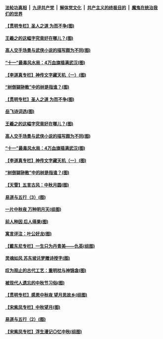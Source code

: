 

####  [法轮功真相](../../../../basic/blob/master/README.md?t=10061202) &nbsp;|&nbsp; [九评共产党](../../../../9ping.md/blob/master/README.md?t=10061202) &nbsp;|&nbsp; [解体党文化](../../../../jtdwh.md/blob/master/README.md?t=10061202)  &nbsp;|&nbsp; [共产主义的终极目的](../../../../gczydzjmd.md/blob/master/README.md?t=10061202) &nbsp;|&nbsp; [魔鬼在统治我们的世界](../../../../mgztzwmdsj.md/blob/master/README.md?t=10061202) 

#### [【贯明专栏】圣人之道 为而不争(图)](../pages/p7/947873.md?t=10061202) 

#### [王羲之的这幅字究竟好在哪儿？(图)](../pages/p7/948269.md?t=10061202) 

#### [高人交手场景与武侠小说的描写颇为不同(图)](../pages/p7/948092.md?t=10061202) 

#### [“十一”最毒风水局：4万血旗插满武汉(图)](../pages/p7/948181.md?t=10061202) 

#### [【李道真专栏】神传文字藏天机（一）(图)](../pages/p7/947879.md?t=10061202) 

#### [“树倒猢狲散”中的树是指谁？(图)](../pages/p7/948015.md?t=10061202) 

#### [【贯明专栏】圣人之道 为而不争(图)](../pages/p7/947873.md?t=10061202) 

#### [岳飞诗词选(图)](../pages/p7/948131.md?t=10061202) 

#### [王羲之的这幅字究竟好在哪儿？(图)](../pages/p7/948269.md?t=10061202) 

#### [高人交手场景与武侠小说的描写颇为不同(图)](../pages/p7/948092.md?t=10061202) 

#### [“十一”最毒风水局：4万血旗插满武汉(图)](../pages/p7/948181.md?t=10061202) 

#### [【李道真专栏】神传文字藏天机（一）(图)](../pages/p7/947879.md?t=10061202) 

#### [“树倒猢狲散”中的树是指谁？(图)](../pages/p7/948015.md?t=10061202) 

#### [【天雪】五言古风：中秋月圆(图)](../pages/p7/948163.md?t=10061202) 

#### [易道与五行（3）(图)](../pages/p7/947856.md?t=10061202) 

#### [一片中秋夜 万种明月天(组图)](../pages/p7/947294.md?t=10061202) 

#### [前人种因 后人得果(图)](../pages/p7/948022.md?t=10061202) 

#### [寓言评注：叶公好龙(图)](../pages/p7/948018.md?t=10061202) 

#### [【戴东尼专栏】一生只为丹青美——仇英(组图)](../pages/p7/944023.md?t=10061202) 

#### [灵魂如风 苏东坡讬梦赠诗授字(图)](../pages/p7/947859.md?t=10061202) 

#### [叹为观止的古代工艺：重明枕与神锦衾(图)](../pages/p7/947819.md?t=10061202) 

#### [被现代人遗忘的中秋节习俗(图)](../pages/p7/947855.md?t=10061202) 

#### [【贯明专栏】感恩中秋夜 望月思故乡(组图)](../pages/p7/946621.md?t=10061202) 

#### [【宋紫凤专栏】中秋望月(图)](../pages/p7/947781.md?t=10061202) 

#### [易道与五行（2）(图)](../pages/p7/947655.md?t=10061202) 

#### [【宋紫凤专栏】浮生漫记◎忆中秋(组图)](../pages/p7/946829.md?t=10061202) 

